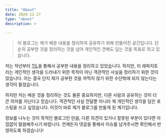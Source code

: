 ```yaml
---
title: "About"
date: 2020-12-27
type: "about"
description: >
    
---
```


> 이 블로그는 제가 배운 내용을 정리하여 공유하기 위해 만들어진 공간입니다.
> 단순히 공부한 것을 정리하는 것을 넘어 개인적인 견해도 담는 것을 목표로 하고 있습니다.

저는 작년부터 [TIL](https://github.com/Jeonghun-Ban/til)을 통해서 공부한 내용을 정리하고 있었습니다.
하지만, 이 레파지토리는 개인적인 생각을 드러내기 위한 목적이 아닌 객관적인 사실을 정리하기 위한 것이었습니다.
이는 결국 단지 제가 공부한 것을 까먹지 않기 위한 수단밖에 되지 않는다는 생각이 들었습니다.

하지만 저는 배운 것을 정리하는 것도 물론 중요하지만,
다른 사람과 공유하는 것이 더 큰 의미를 지닌다고 믿습니다.
객관적인 사실 전달뿐 아니라 제 개인적인 생각을 담은 포스팅을 쓰고 싶었습니다.
이것이 바로 제가 블로그를 만들게 된 계기입니다.

정보를 나누는 것이 목적인 블로그인 만큼,
다른 의견이 있거나 잘못된 부분이 있다면 아낌없이 말씀해주시기 바랍니다.
언제든지 댓글을 통해서 이슈를 남겨주시면 확인해서 반영하도록 하겠습니다!